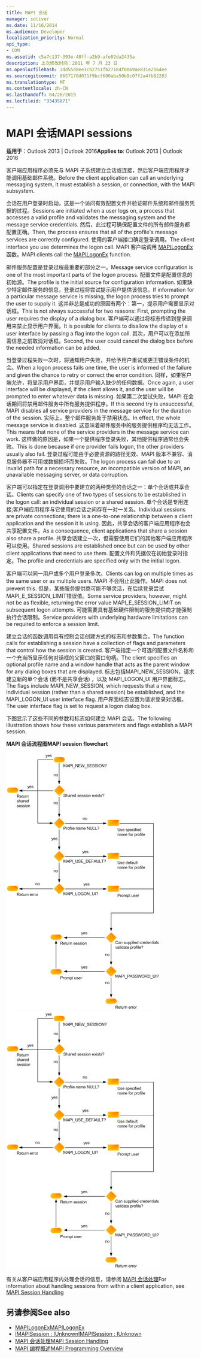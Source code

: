 ```yaml
---
title: MAPI 会话
manager: soliver
ms.date: 11/16/2014
ms.audience: Developer
localization_priority: Normal
api_type:
- COM
ms.assetid: c5a7c137-393e-40ff-a2b9-afe02da2435a
description: 上次修改时间：2011 年 7 月 23 日
ms.openlocfilehash: 3dd55d8ee3cb2751fb27184f0069ae831e2164ee
ms.sourcegitcommit: 8657170d071f9bcf680aba50b9c07f2a4fb82283
ms.translationtype: MT
ms.contentlocale: zh-CN
ms.lasthandoff: 04/28/2019
ms.locfileid: "33435871"
---
```

# <a name="mapi-sessions"></a><span data-ttu-id="a134d-103">MAPI 会话</span><span class="sxs-lookup"><span data-stu-id="a134d-103">MAPI sessions</span></span>

<span data-ttu-id="a134d-104">**适用于**：Outlook 2013 | Outlook 2016</span><span class="sxs-lookup"><span data-stu-id="a134d-104">**Applies to**: Outlook 2013 | Outlook 2016</span></span> 
  
<span data-ttu-id="a134d-105">客户端应用程序必须先与 MAPI 子系统建立会话或连接，然后客户端应用程序才能调用基础邮件系统。</span><span class="sxs-lookup"><span data-stu-id="a134d-105">Before the client application can call an underlying messaging system, it must establish a session, or connection, with the MAPI subsystem.</span></span>
  
<span data-ttu-id="a134d-106">会话在用户登录时启动，这是一个访问有效配置文件并验证邮件系统和邮件服务凭据的过程。</span><span class="sxs-lookup"><span data-stu-id="a134d-106">Sessions are initiated when a user logs on, a process that accesses a valid profile and validates the messaging system and the message service credentials.</span></span> <span data-ttu-id="a134d-107">然后，此过程可确保配置文件的所有邮件服务都配置正确。</span><span class="sxs-lookup"><span data-stu-id="a134d-107">Then, the process ensures that all of the profile's message services are correctly configured.</span></span> <span data-ttu-id="a134d-108">使用的客户端接口确定登录调用。</span><span class="sxs-lookup"><span data-stu-id="a134d-108">The client interface you use determines the logon call.</span></span> <span data-ttu-id="a134d-109">MAPI 客户端调用 [MAPILogonEx](mapilogonex.md) 函数。</span><span class="sxs-lookup"><span data-stu-id="a134d-109">MAPI clients call the [MAPILogonEx](mapilogonex.md) function.</span></span> 
  
<span data-ttu-id="a134d-110">邮件服务配置是登录过程最重要的部分之一。</span><span class="sxs-lookup"><span data-stu-id="a134d-110">Message service configuration is one of the most important parts of the logon process.</span></span> <span data-ttu-id="a134d-111">配置文件是配置信息的初始源。</span><span class="sxs-lookup"><span data-stu-id="a134d-111">The profile is the initial source for configuration information.</span></span> <span data-ttu-id="a134d-112">如果缺少特定邮件服务的信息，登录过程将尝试提示用户提供该信息。</span><span class="sxs-lookup"><span data-stu-id="a134d-112">If information for a particular message service is missing, the logon process tries to prompt the user to supply it.</span></span> <span data-ttu-id="a134d-113">这并非总是成功的原因有两个：第一，提示用户需要显示对话框。</span><span class="sxs-lookup"><span data-stu-id="a134d-113">This is not always successful for two reasons: First, prompting the user requires the display of a dialog box.</span></span> <span data-ttu-id="a134d-114">客户端可以通过将标志传递到登录调用来禁止显示用户界面。</span><span class="sxs-lookup"><span data-stu-id="a134d-114">It is possible for clients to disallow the display of a user interface by passing a flag into the logon call.</span></span> <span data-ttu-id="a134d-115">其次，用户可以在添加所需信息之前取消对话框。</span><span class="sxs-lookup"><span data-stu-id="a134d-115">Second, the user could cancel the dialog box before the needed information can be added.</span></span>
  
<span data-ttu-id="a134d-116">当登录过程失败一次时，将通知用户失败，并给予用户重试或更正错误条件的机会。</span><span class="sxs-lookup"><span data-stu-id="a134d-116">When a logon process fails one time, the user is informed of the failure and given the chance to retry or correct the error condition.</span></span> <span data-ttu-id="a134d-117">同样，如果客户端允许，将显示用户界面，并提示用户输入缺少的任何数据。</span><span class="sxs-lookup"><span data-stu-id="a134d-117">Once again, a user interface will be displayed, if the client allows it, and the user will be prompted to enter whatever data is missing.</span></span> <span data-ttu-id="a134d-118">如果第二次尝试失败，MAPI 在会话期间将禁用邮件服务中所有服务提供程序。</span><span class="sxs-lookup"><span data-stu-id="a134d-118">If this second try is unsuccessful, MAPI disables all service providers in the message service for the duration of the session.</span></span> <span data-ttu-id="a134d-119">实际上，整个邮件服务处于禁用状态。</span><span class="sxs-lookup"><span data-stu-id="a134d-119">In effect, the whole message service is disabled.</span></span> <span data-ttu-id="a134d-120">这意味着邮件服务中的服务提供程序均无法工作。</span><span class="sxs-lookup"><span data-stu-id="a134d-120">This means that none of the service providers in the message service can work.</span></span> <span data-ttu-id="a134d-121">这样做的原因是，如果一个提供程序登录失败，其他提供程序通常也会失败。</span><span class="sxs-lookup"><span data-stu-id="a134d-121">This is done because if one provider fails logon, the other providers usually also fail.</span></span> <span data-ttu-id="a134d-122">登录过程可能由于必要资源的路径无效、MAPI 版本不兼容、消息服务器不可用或数据损坏而失败。</span><span class="sxs-lookup"><span data-stu-id="a134d-122">The logon process can fail due to an invalid path for a necessary resource, an incompatible version of MAPI, an unavailable messaging server, or data corruption.</span></span> 
  
<span data-ttu-id="a134d-123">客户端可以指定在登录调用中要建立的两种类型的会话之一：单个会话或共享会话。</span><span class="sxs-lookup"><span data-stu-id="a134d-123">Clients can specify one of two types of sessions to be established in the logon call: an individual session or a shared session.</span></span> <span data-ttu-id="a134d-124">单个会话是专用连接;客户端应用程序与它使用的会话之间存在一对一关系。</span><span class="sxs-lookup"><span data-stu-id="a134d-124">Individual sessions are private connections; there is a one-to-one relationship between a client application and the session it is using.</span></span> <span data-ttu-id="a134d-125">因此，共享会话的客户端应用程序也会共享配置文件。</span><span class="sxs-lookup"><span data-stu-id="a134d-125">As a consequence, client applications that share a session also share a profile.</span></span> <span data-ttu-id="a134d-126">共享会话建立一次，但需要使用它们的其他客户端应用程序可以使用。</span><span class="sxs-lookup"><span data-stu-id="a134d-126">Shared sessions are established once but can be used by other client applications that need to use them.</span></span> <span data-ttu-id="a134d-127">配置文件和凭据仅在初始登录时指定。</span><span class="sxs-lookup"><span data-stu-id="a134d-127">The profile and credentials are specified only with the initial logon.</span></span> 
  
<span data-ttu-id="a134d-128">客户端可以同一用户或多个用户登录多次。</span><span class="sxs-lookup"><span data-stu-id="a134d-128">Clients can log on multiple times as the same user or as multiple users.</span></span> <span data-ttu-id="a134d-129">MAPI 不会阻止此操作。</span><span class="sxs-lookup"><span data-stu-id="a134d-129">MAPI does not prevent this.</span></span> <span data-ttu-id="a134d-130">但是，某些服务提供商可能不够灵活，在后续登录尝试MAPI_E_SESSION_LIMIT错误值。</span><span class="sxs-lookup"><span data-stu-id="a134d-130">Some service providers, however, might not be as flexible, returning the error value MAPI_E_SESSION_LIMIT on subsequent logon attempts.</span></span> <span data-ttu-id="a134d-131">可能需要具有基础硬件限制的服务提供商才能强制执行会话限制。</span><span class="sxs-lookup"><span data-stu-id="a134d-131">Service providers with underlying hardware limitations can be required to enforce a session limit.</span></span>
  
<span data-ttu-id="a134d-132">建立会话的函数调用具有控制会话创建方式的标志和参数集合。</span><span class="sxs-lookup"><span data-stu-id="a134d-132">The function calls for establishing a session have a collection of flags and parameters that control how the session is created.</span></span> <span data-ttu-id="a134d-133">客户端指定一个可选的配置文件名称和一个充当所显示任何对话框的父窗口的窗口句柄。</span><span class="sxs-lookup"><span data-stu-id="a134d-133">The client specifies an optional profile name and a window handle that acts as the parent window for any dialog boxes that are displayed.</span></span> <span data-ttu-id="a134d-134">标志包括MAPI_NEW_SESSION，请求建立新的单个会话 (而不是共享会话) ，以及 MAPI_LOGON_UI 用户界面标志。</span><span class="sxs-lookup"><span data-stu-id="a134d-134">The flags include MAPI_NEW_SESSION, which requests that a new, individual session (rather than a shared session) be established, and the MAPI_LOGON_UI user interface flag.</span></span> <span data-ttu-id="a134d-135">用户界面标志设置为请求登录对话框。</span><span class="sxs-lookup"><span data-stu-id="a134d-135">The user interface flag is set to request a logon dialog box.</span></span>
  
<span data-ttu-id="a134d-136">下图显示了这些不同的参数和标志如何建立 MAPI 会话。</span><span class="sxs-lookup"><span data-stu-id="a134d-136">The following illustration shows how these various parameters and flags establish a MAPI session.</span></span>
  
<span data-ttu-id="a134d-137">**MAPI 会话流程图**</span><span class="sxs-lookup"><span data-stu-id="a134d-137">**MAPI session flowchart**</span></span>
  
<span data-ttu-id="a134d-138">![MAPI 会话流程图](media/amapi_47.gif "MAPI 会话流程图")</span><span class="sxs-lookup"><span data-stu-id="a134d-138">![MAPI session flowchart](media/amapi_47.gif "MAPI session flowchart")</span></span>
  
<span data-ttu-id="a134d-139">有关从客户端应用程序内处理会话的信息，请参阅 [MAPI 会话处理](mapi-session-handling.md)</span><span class="sxs-lookup"><span data-stu-id="a134d-139">For information about handling sessions from within a client application, see [MAPI Session Handling](mapi-session-handling.md)</span></span>
  
## <a name="see-also"></a><span data-ttu-id="a134d-140">另请参阅</span><span class="sxs-lookup"><span data-stu-id="a134d-140">See also</span></span>

- [<span data-ttu-id="a134d-141">MAPILogonEx</span><span class="sxs-lookup"><span data-stu-id="a134d-141">MAPILogonEx</span></span>](mapilogonex.md)  
- [<span data-ttu-id="a134d-142">IMAPISession : IUnknown</span><span class="sxs-lookup"><span data-stu-id="a134d-142">IMAPISession : IUnknown</span></span>](imapisessioniunknown.md)
- [<span data-ttu-id="a134d-143">MAPI 会话处理</span><span class="sxs-lookup"><span data-stu-id="a134d-143">MAPI Session Handling</span></span>](mapi-session-handling.md)  
- [<span data-ttu-id="a134d-144">MAPI 编程概述</span><span class="sxs-lookup"><span data-stu-id="a134d-144">MAPI Programming Overview</span></span>](mapi-programming-overview.md)

